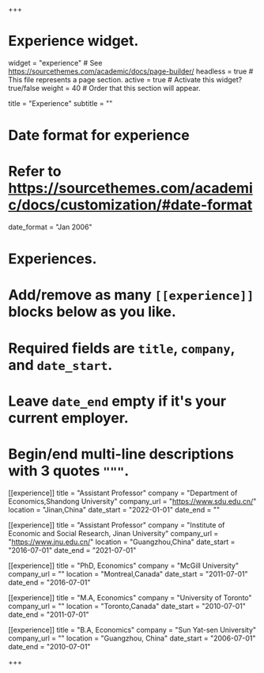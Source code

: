 +++
# Experience widget.
widget = "experience"  # See https://sourcethemes.com/academic/docs/page-builder/
headless = true  # This file represents a page section.
active = true  # Activate this widget? true/false
weight = 40  # Order that this section will appear.

title = "Experience"
subtitle = ""

# Date format for experience
#   Refer to https://sourcethemes.com/academic/docs/customization/#date-format
date_format = "Jan 2006"

# Experiences.
#   Add/remove as many `[[experience]]` blocks below as you like.
#   Required fields are `title`, `company`, and `date_start`.
#   Leave `date_end` empty if it's your current employer.
#   Begin/end multi-line descriptions with 3 quotes `"""`.
[[experience]]
title = "Assistant Professor"
company = "Department of Economics,Shandong University"
company_url = "https://www.sdu.edu.cn/"
location = "Jinan,China"
date_start = "2022-01-01"
date_end = ""

[[experience]]
title = "Assistant Professor"
company = "Institute of Economic and Social Research, Jinan University"
company_url = "https://www.jnu.edu.cn/"
location = "Guangzhou,China"
date_start = "2016-07-01"
date_end = "2021-07-01"

[[experience]]
title = "PhD, Economics"
  company = "McGill University"
  company_url = ""
  location = "Montreal,Canada"
  date_start = "2011-07-01"
  date_end = "2016-07-01"

[[experience]]
  title = "M.A, Economics"
  company = "University of Toronto"
  company_url = ""
  location = "Toronto,Canada"
  date_start = "2010-07-01"
  date_end = "2011-07-01"

[[experience]]
title = "B.A, Economics"
company = "Sun Yat-sen University"
company_url = ""
location = "Guangzhou, China"
date_start = "2006-07-01"
date_end = "2010-07-01"

+++
